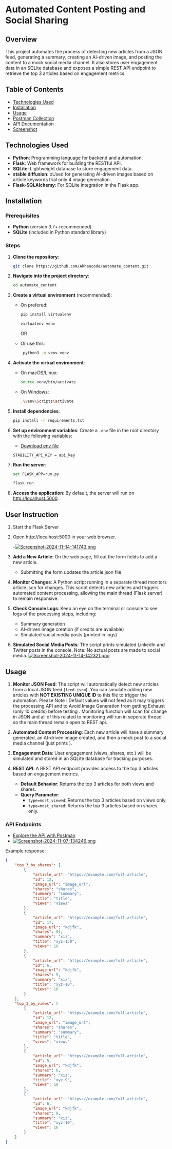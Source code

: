 # Automated Content Posting and Social Sharing

## Overview
This project automates the process of detecting new articles from a JSON feed, generating a summary, creating an AI-driven image, and posting the content to a mock social media channel. It also stores user engagement data in an SQLite database and exposes a simple REST API endpoint to retrieve the top 3 articles based on engagement metrics.

## Table of Contents
- [Technologies Used](#technologies-used)
- [Installation](#installation)
- [Usage](#usage)
- [Postman Collection](#postman-collection)
- [API Documentation](#api-documentation)
- [Screenshot](#screenshot)

## Technologies Used
- **Python**: Programming language for backend and automation.
- **Flask**: Web framework for building the RESTful API.
- **SQLite**: Lightweight database to store engagement data.
- **stable diffusion**: oUsed for generating AI-driven images based on article keywords trial only 4 image generation .
- **Flask-SQLAlchemy**: For SQLite integration in the Flask app.

## Installation

### Prerequisites
- **Python** (version 3.7+ recommended)
- **SQLite** (included in Python standard library)

### Steps

1. **Clone the repository**:
    ```bash
    git clone https://github.com/Akhancode/automate_content.git
    ```

2. **Navigate into the project directory**:
    ```bash
    cd automate_content
    ```

3. **Create a virtual environment** (recommended):
    - On prefered:
      ```bash
      pip install virtualenv
      ```
      ```bash
      virtualenv venv
      ```
      OR
      
    - Or use this:
       ```bash
        python3 -m venv venv
        ```
   
    

5. **Activate the virtual environment**:
    - On macOS/Linux:
      ```bash
      source venv/bin/activate
      ```
    - On Windows:
      ```bash
      .\venv\Scripts\activate
      ```

6. **Install dependencies**:
    ```bash
    pip install -r requirements.txt
    ```

7. **Set up environment variables**:
    Create a `.env` file in the root directory with the following variables:
   - [Download env file ](https://drive.google.com/file/d/1psB2vfGBG3EbTeljT3FtalMngTmg30ha/view?usp=sharing)
 
    ```plaintext
    STABILITY_API_KEY = api_key
    ```

8. **Run the server**:
    ```bash
    set FLASK_APP=run.py
    ```
    ```bash
    flask run
    ```

9. **Access the application**: By default, the server will run on [http://localhost:5000](http://localhost:5000).

## User Instruction

1. Start the Flask Server
2. Open http://localhost:5000 in your web browser.
   
   -[![Screenshot-2024-11-14-141743.png](https://i.postimg.cc/zXdm5YgL/Screenshot-2024-11-14-141743.png)](https://postimg.cc/7fTtMcXD)

4. **Add a New Article**: On the web page, fill out the form fields to add a new article.
    - Submitting the form updates the article.json file

5. **Monitor Changes**: A Python script running in a separate thread monitors article.json for changes.
    This script detects new articles and triggers automated content processing, allowing the main thread (Flask server) to remain responsive.

6. **Check Console Logs**: Keep an eye on the terminal or console to see logs of the processing steps, including:
    - Summary generation
    - AI-driven image creation (if credits are available)
    - Simulated social media posts (printed in logs)
      
7. **Simulated Social Media Posts**: The script prints simulated LinkedIn and Twitter posts in the console. Note: No actual posts are made to     social media.
   [![Screenshot-2024-11-14-142321.png](https://i.postimg.cc/JngyS25S/Screenshot-2024-11-14-142321.png)](https://postimg.cc/34XJv96Z)


## Usage

1. **Monitor JSON Feed**: The script will automatically detect new articles from a local JSON feed (`feed.json`). You can simulate adding new articles with **NOT EXISTING UNIQUE ID** to this file to trigger the automation. Please Note : Default values will not feed  as it may triggers the processing API and to Avoid Image Generation from getting Exhaust (only 10 credits) before testing  . Monitoring function will scan for change in JSON and all of this related to monitoring will run in seperate thread so the main thread remain open to REST api.

3. **Automated Content Processing**: Each new article will have a summary generated, an AI-driven image created, and then a mock post to a social media channel (just prints ).

4. **Engagement Data**: User engagement (views, shares, etc.) will be simulated and stored in an SQLite database for tracking purposes.

5. **REST API**: A REST API endpoint provides access to the top 3 articles based on engagement metrics.

   - **Default Behavior**: Returns the top 3 articles for both views and shares.
   - **Query Parameter**:
     - `type=most_viewed`: Returns the top 3 articles based on views only.
     - `type=most_shared`: Returns the top 3 articles based on shares only.

### API Endpoints

 - [Explore the API with Postman](https://www.postman.com/restless-moon-684338/workspace/lcx-assessment/collection/30275964-dbc92cec-9daf-41b7-894c-377117887a20?action=share&creator=30275964)
 - [![Screenshot-2024-11-07-134246.png](https://i.postimg.cc/fTGMMkL1/Screenshot-2024-11-07-134246.png)](https://postimg.cc/PPQg4X1M)
  
Example response:
```json
{
    "top_3_by_shares": [
        {
            "article_url": "https://example.com/full-article",
            "id": 12,
            "image_url": "image_url",
            "shares": "shares",
            "summary": "summary",
            "title": "title",
            "views": "views"
        },
        {
            "article_url": "https://example.com/full-article",
            "id": 17,
            "image_url": "kdjfk",
            "shares": 91,
            "summary": "xiz",
            "title": "xyz-130",
            "views": 10
        },
        {
            "article_url": "https://example.com/full-article",
            "id": 6,
            "image_url": "kdjfk",
            "shares": 9,
            "summary": "xiz",
            "title": "xyz-10",
            "views": 10
        }
    ],
    "top_3_by_views": [
        {
            "article_url": "https://example.com/full-article",
            "id": 12,
            "image_url": "image_url",
            "shares": "shares",
            "summary": "summary",
            "title": "title",
            "views": "views"
        },
        {
            "article_url": "https://example.com/full-article",
            "id": 5,
            "image_url": "kdjfk",
            "shares": 6,
            "summary": "xiz",
            "title": "xyz-9",
            "views": 10
        },
        {
            "article_url": "https://example.com/full-article",
            "id": 6,
            "image_url": "kdjfk",
            "shares": 9,
            "summary": "xiz",
            "title": "xyz-10",
            "views": 10
        }
    ]
}
